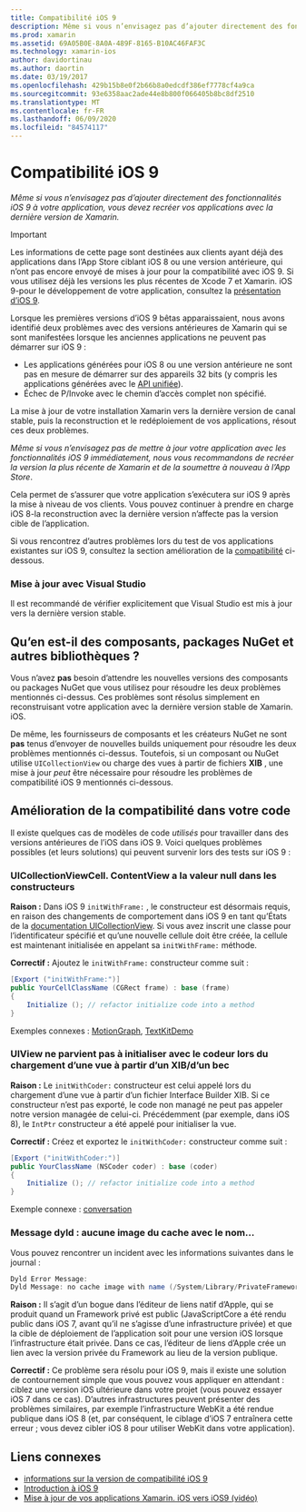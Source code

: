 ```yaml
---
title: Compatibilité iOS 9
description: Même si vous n’envisagez pas d’ajouter directement des fonctionnalités iOS 9 à votre application, vous devez recréer vos applications avec la dernière version de Xamarin.
ms.prod: xamarin
ms.assetid: 69A05B0E-8A0A-489F-8165-B10AC46FAF3C
ms.technology: xamarin-ios
author: davidortinau
ms.author: daortin
ms.date: 03/19/2017
ms.openlocfilehash: 429b15b8e0f2b66b8a0edcdf386ef7778cf4a9ca
ms.sourcegitcommit: 93e6358aac2ade44e8b800f066405b8bc8df2510
ms.translationtype: MT
ms.contentlocale: fr-FR
ms.lasthandoff: 06/09/2020
ms.locfileid: "84574117"
---
```

# <a name="ios-9-compatibility"></a>Compatibilité iOS 9

_Même si vous n’envisagez pas d’ajouter directement des fonctionnalités iOS 9 à votre application, vous devez recréer vos applications avec la dernière version de Xamarin._

> [!IMPORTANT]
> Les informations de cette page sont destinées aux clients ayant déjà des applications dans l’App Store ciblant iOS 8 ou une version antérieure, qui n’ont pas encore envoyé de mises à jour pour la compatibilité avec iOS 9. Si vous utilisez déjà les versions les plus récentes de Xcode 7 et Xamarin. iOS 9-pour le développement de votre application, consultez la [présentation d’iOS 9](~/ios/platform/introduction-to-ios9/index.md).

Lorsque les premières versions d’iOS 9 bêtas apparaissaient, nous avons identifié deux problèmes avec des versions antérieures de Xamarin qui se sont manifestées lorsque les anciennes applications ne peuvent pas démarrer sur iOS 9 :

- Les applications générées pour iOS 8 ou une version antérieure ne sont pas en mesure de démarrer sur des appareils 32 bits (y compris les applications générées avec le [API unifiée](~/cross-platform/macios/unified/index.md)).
- Échec de P/Invoke avec le chemin d’accès complet non spécifié.

La mise à jour de votre installation Xamarin vers la dernière version de canal stable, puis la reconstruction et le redéploiement de vos applications, résout ces deux problèmes.

_Même si vous n’envisagez pas de mettre à jour votre application avec les fonctionnalités iOS 9 immédiatement, nous vous recommandons de recréer la version la plus récente de Xamarin et de la soumettre à nouveau à l’App Store_.

Cela permet de s’assurer que votre application s’exécutera sur iOS 9 après la mise à niveau de vos clients.
Vous pouvez continuer à prendre en charge iOS 8-la reconstruction avec la dernière version n’affecte pas la version cible de l’application.

Si vous rencontrez d’autres problèmes lors du test de vos applications existantes sur iOS 9, consultez la section amélioration de la [compatibilité](#compat) ci-dessous.

### <a name="updating-with-visual-studio"></a>Mise à jour avec Visual Studio

Il est recommandé de vérifier explicitement que Visual Studio est mis à jour vers la dernière version stable.

## <a name="what-about-components-nugets-and-other-libraries"></a>Qu’en est-il des composants, packages NuGet et autres bibliothèques ?

Vous n’avez **pas** besoin d’attendre les nouvelles versions des composants ou packages NuGet que vous utilisez pour résoudre les deux problèmes mentionnés ci-dessus.
Ces problèmes sont résolus simplement en reconstruisant votre application avec la dernière version stable de Xamarin. iOS.

De même, les fournisseurs de composants et les créateurs NuGet ne sont **pas** tenus d’envoyer de nouvelles builds uniquement pour résoudre les deux problèmes mentionnés ci-dessus. Toutefois, si un composant ou NuGet utilise `UICollectionView` ou charge des vues à partir de fichiers **XIB** , une mise à jour *peut* être nécessaire pour résoudre les problèmes de compatibilité iOS 9 mentionnés ci-dessous.

<a name="compat"></a>

## <a name="improving-compatibility-in-your-code"></a>Amélioration de la compatibilité dans votre code

Il existe quelques cas de modèles de code *utilisés* pour travailler dans des versions antérieures de l’iOS dans iOS 9. Voici quelques problèmes possibles (et leurs solutions) qui peuvent survenir lors des tests sur iOS 9 :

### <a name="uicollectionviewcellcontentview-is-null-in-constructors"></a>UICollectionViewCell. ContentView a la valeur null dans les constructeurs

**Raison :** Dans iOS 9 `initWithFrame:` , le constructeur est désormais requis, en raison des changements de comportement dans iOS 9 en tant qu’États de la [documentation UICollectionView](https://developer.apple.com/library/ios/documentation/UIKit/Reference/UICollectionView_class/#//apple_ref/occ/instm/UICollectionView/dequeueReusableCellWithReuseIdentifier:forIndexPath). Si vous avez inscrit une classe pour l’identificateur spécifié et qu’une nouvelle cellule doit être créée, la cellule est maintenant initialisée en appelant sa `initWithFrame:` méthode.

**Correctif :** Ajoutez le `initWithFrame:` constructeur comme suit :

```csharp
[Export ("initWithFrame:")]
public YourCellClassName (CGRect frame) : base (frame)
{
    Initialize (); // refactor initialize code into a method
}
```

Exemples connexes : [MotionGraph](https://github.com/xamarin/monotouch-samples/commit/3c1b7a4170c001e7290db9babb2b7a6dddeb8bcb), [TextKitDemo](https://github.com/xamarin/monotouch-samples/commit/23ea01b37326963b5ebf68bbcc1edd51c66a28d6)

### <a name="uiview-fails-to-init-with-coder-when-loading-a-view-from-a-xibnib"></a>UIView ne parvient pas à initialiser avec le codeur lors du chargement d’une vue à partir d’un XIB/d’un bec

**Raison :** Le `initWithCoder:` constructeur est celui appelé lors du chargement d’une vue à partir d’un fichier Interface Builder XIB. Si ce constructeur n’est pas exporté, le code non managé ne peut pas appeler notre version managée de celui-ci. Précédemment (par exemple, dans iOS 8), le `IntPtr` constructeur a été appelé pour initialiser la vue.

**Correctif :** Créez et exportez le `initWithCoder:` constructeur comme suit :

```csharp
[Export ("initWithCoder:")]
public YourClassName (NSCoder coder) : base (coder)
{
    Initialize (); // refactor initialize code into a method
}
```

Exemple connexe : [conversation](https://github.com/xamarin/monotouch-samples/commit/7b81138d52e5f3f1aa3769fcb08f46122e9b6a88)

### <a name="dyld-message-no-cache-image-with-name"></a>Message dyld : aucune image du cache avec le nom...

Vous pouvez rencontrer un incident avec les informations suivantes dans le journal :

```csharp
Dyld Error Message:
Dyld Message: no cache image with name (/System/Library/PrivateFrameworks/JavaScriptCore.framework/JavaScriptCore)
```

**Raison :** Il s’agit d’un bogue dans l’éditeur de liens natif d’Apple, qui se produit quand un Framework privé est public (JavaScriptCore a été rendu public dans iOS 7, avant qu’il ne s’agisse d’une infrastructure privée) et que la cible de déploiement de l’application soit pour une version iOS lorsque l’infrastructure était privée. Dans ce cas, l’éditeur de liens d’Apple crée un lien avec la version privée du Framework au lieu de la version publique.

**Correctif :** Ce problème sera résolu pour iOS 9, mais il existe une solution de contournement simple que vous pouvez vous appliquer en attendant : ciblez une version iOS ultérieure dans votre projet (vous pouvez essayer iOS 7 dans ce cas). D’autres infrastructures peuvent présenter des problèmes similaires, par exemple l’infrastructure WebKit a été rendue publique dans iOS 8 (et, par conséquent, le ciblage d’iOS 7 entraînera cette erreur ; vous devez cibler iOS 8 pour utiliser WebKit dans votre application).

## <a name="related-links"></a>Liens connexes

- [informations sur la version de compatibilité iOS 9](https://releases.xamarin.com/ios-hotfix-for-ios-9-preview-xcode-6/)
- [Introduction à iOS 9](~/ios/platform/introduction-to-ios9/index.md)
- [Mise à jour de vos applications Xamarin. iOS vers iOS9 (vidéo)](https://university.xamarin.com/lightninglectures/Updating-your-XamariniOS-apps-to-iOS9)
